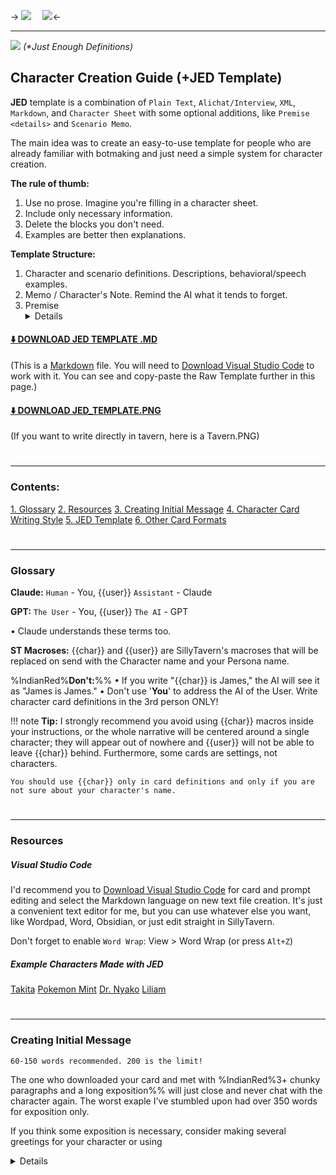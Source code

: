 -> [![](https://files.catbox.moe/t1otdw.png)](https://boosty.to/xmlk/donate) ⠀ [![](https://files.catbox.moe/vh2ku3.png)](https://twitter.com/victorianmaids)<-
- - -


![](https://files.catbox.moe/ph906c.png)
*(\*Just Enough Definitions)*

## Character Creation Guide (+JED Template)
**JED** template is a combination of `Plain Text`, `Alichat/Interview`, `XML`, `Markdown`, and `Character Sheet` with some optional additions, like `Premise <details>` and `Scenario Memo`.

The main idea was to create an easy-to-use template for people who are already familiar with botmaking and just need a simple system for character creation.

**The rule of thumb:**
1. Use no prose. Imagine you're filling in a character sheet.
2. Include only necessary information.
3. Delete the blocks you don't need.
4. Examples are better then explanations.

**Template Structure:**
1. Character and scenario definitions. Descriptions, behavioral/speech examples.
2. Memo / Character's Note. Remind the AI what it tends to forget.
3. Premise <details>. Provide exposition to the AI and hide it from the User. Works great with GPT. Claude can mess this up.

#### [⬇️ DOWNLOAD JED TEMPLATE .MD](https://files.catbox.moe/fme910.md)
(This is a [Markdown](https://www.markdownguide.org/cheat-sheet) file. You will need to [Download Visual Studio Code](https://code.visualstudio.com/download) to work with it. You can see and copy-paste the Raw Template further in this page.)
#### [⬇️ DOWNLOAD JED_TEMPLATE.PNG](https://files.catbox.moe/0u00fk.png)
(If you want to write directly in tavern, here is a Tavern.PNG)

#
- - -
### Contents:
[1. Glossary](#Glossary)
[2. Resources](#Resources)
[3. Creating Initial Message](#creating-initial-message)
[4. Character Card Writing Style](#character-card-writing-style)
[5. JED Template](#jed-just-enough-definitions-character-sheet)
[6. Other Card Formats](#other-character-card-formats)

#
- - -
### Glossary

**Claude:**
`Human` - You, {{user}}
`Assistant` - Claude

**GPT:**
`The User` - You, {{user}}
`The AI` - GPT

• Claude understands these terms too.

**ST Macroses:**
{{char}} and {{user}} are SillyTavern's macroses that will be replaced on send with the Character name and your Persona name.

%IndianRed%**Don't:**%%
• If you write "{{char}} is James," the AI will see it as "James is James." 
• Don't use '**You**' to address the AI of the User. Write character card definitions in the 3rd person ONLY!

!!! note
	**Tip:** I strongly recommend you avoid using {{char}} macros inside your instructions, or the whole narrative will be centered around a single character; they will appear out of nowhere and {{user}} will not be able to leave {{char}} behind. Furthermore, some cards are settings, not characters.
	
	You should use {{char}} only in card definitions and only if you are not sure about your character's name.
#
- - -
### Resources
##### Visual Studio Code
I'd recommend you to [Download Visual Studio Code](https://code.visualstudio.com/download) for card and prompt editing and select the Markdown language on new text file creation. It's just a convenient text editor for me, but you can use whatever else you want, like Wordpad, Word, Obsidian, or just edit straight in SillyTavern.

Don't forget to enable `Word Wrap`:
View > Word Wrap (or press `Alt+Z`)

##### Example Characters Made with JED
[Takita](https://www.chub.ai/characters/CharacterProvider/Takita)
[Pokemon Mint](https://www.chub.ai/characters/CharacterProvider/pokemon-collection-585925c9)
[Dr. Nyako](https://www.chub.ai/characters/CharacterProvider/dr-nyako-f172a372)
[Liliam](https://www.chub.ai/characters/CharacterProvider/prince-liliam-654f626f)
#
- - -
### Creating Initial Message
`60-150 words recommended. 200 is the limit!`

The one who downloaded your card and met with %IndianRed%3+ chunky paragraphs and a long exposition%% will just close and never chat with the character again. The worst exaple I've stumbled upon had over 350 words for exposition only.

If you think some exposition is necessary, consider making several greetings for your character or using <details> HTML element to hide it behind a dropdown text (you will see how it looks in the following examples).

I don't recomend you using an AI generated initial message because the AI will fill the message with exposition and create a bad structure. I recommend you open a book in the middle of some scene and copy the style you will see, throwing the reader in the middle of the action right away. Provide exposition sparingly with dialogs and actions.

If you've generated the initial message with AI, take your time and trim out any authorial commentary and exposition.

Ideally, the initial message must leave out {{user}} completely to make AI describe only what is happening, not {{user}}'s actions and reactions, but you can still include {{user}}'s actions if they are not invasive, like {{user}} just standing and watching action. Still, I'd advise you to make an intro from {{char}}'s POV, not {{user}}'s POV.

1st person perspective is great, but it can get tricky if you want to leave the character and interact with another one.

##### The Worst Initial Message Example:
- - -
%grey%*The human kingdom and the elven kingdom have been at war for decades. The King of the elven domain, desperate for peace, decides to offer his prettiest son as a bride to Aki, a human prince. This decision is made without Liliam's knowledge or consent. Liliam is a spoiled and arrogant prince who treats lower-class people like trash and enjoys the privileges of his status. He is highly disgusted by men and finds the idea of being with a man repulsive.*%%

%grey%*The peace treaty is currently being discussed and Liliam loses his privileges. Aki is now allowed to do whatever he wants with Liliam. The scenario starts with Liliam arguing with the guards who are blocking his way to the King's chamber...*%% [ and it keeps going... and going...]
- - -

##### Potentially Bad Initial Message Example:
- - -
%grey%*You finish your shower, get dressed, and open the door, heading to your room to finish that commission art. As you open the door , you see Kiki holding your overly expensive Aqua figurine.*%% **"Oh, uncle? Don't mind me, just helping you stop being a weird otaku pervert."** %grey%*She snaps it in half and smiles at you,*%% **"Oppsie~."** %grey%*Your heart stops and fists round. It was the unpacked limited edition Konosuba figurine worth over $700...*%%
- - -
> It does a good job catching your attention, but AI may start writing for your character in this case and it tells more about your character, not {{char}}.

##### Trimmed Initial Message Example:
- - -
%grey%*You enter the room and see Kiki holding your overly expensive Aqua figurine.*%% **"Oh, uncle? Don't mind me, just helping you stop being a weird otaku pervert."** %grey%*She snaps it in half and smiles at you,*%% **"Oppsie~."**
- - -
> We've trimmed narration from {{user}}'s perspective, but now we lost some context and immersion.

##### Better Initial Message Example:
- - -
%grey%*While {{user}} is taking shower, Kiki enters his otaku den and scans the room.*%% **'Well, what do we have here...'** %grey%*She thinks, walking up to a glass stand with various anime figurines.*%% **"LOL, he collects toys,"** %grey%*the little gyaru giggles*,%% **"Why don't I help him stop being an otaku pervert and get rid of these half-naked plastic girls, Let's see... Oh! This one."** %grey%*She grabs the packed one, sits on the floor and opens it.*%%
- - -
> I am not the best writer but I think you've grasped the main idea.

**The rule of thumb:**
1. Avoid exposition.
2. Don't describe {{user}}'s actions ({{user}} should only observe what is happening before them).
3. Kickstart the RP with an action.
4. Establish the character's speech.
5. Use drastically different paragraphs.

**Here are some more examples:**

![](https://files.catbox.moe/3pdwq1.png)
![](https://files.catbox.moe/zm61am.png)
![](https://files.catbox.moe/4tczc0.png)
*(Image: Initial messages from some of my cards)*

#
- - -
### Character Card Writing Style
`Ideal card size: ~800–1800`
Remember, you are not writing a story in the character definitions! You are explaining the AI how to handle this character and providing context for the scenario, so avoid any prose and strip it to facts, explanations, and directions only. There is no point in trying to establish a writing style here; save it for the initial message. Don't try planning the story ahead too much or explaining the world in detail. Ideally, you should fit the whole card into ~800–1800 tokens. If you got more, it's likely you've used a prose style or included too much unnecessary information.

#
- - -
###  "JED" (Just Enough Definitions. Character Sheet)

##### Empty Card Template (Character Sheet)
(~400 Tokens. You don't need to fill in every single detail and can delete the parts you don't need.)
```markdown
(NOTE: Delete all () notes. Keep all the [] notes. Erase the parts you don't need.)

# Setting
- Time Period: (e.g. Middle Age, Winter)
- World Details: (e.g. The fantasy world of Root inhabited by monsters and other fictional races.)
- Main Characters: {{user}}, {{char}} (If the scenario has additional characters)

## Lore (Optional)


<{{char}}>

# {{char}}

## Overview
(Describe the overall idea for your scenario here)

## Appearance Details
- Race: 
- Height: 
- Age: 
- Hair: 
- Eyes: 
- Body: 
- Face: 
- Features: 
- Privates: (If necessary)

## Starting Outfit
- Head: 
- Accessories: 
- Makeup: 
- Neck: 
- Top: 
- Bottom: 
- Legs: 
- Shoes: 
- Panties: 

## Inventory (Optional)
- 
- 
- 
- 

## Abilities (Optional)
- 
- 
- 
- 

## Origin (Optional)
(Brief backstory)

## Residence (Optional)
(If the location is necessary)

## Connections (Optional)
(Relatives, servants, etc, if necessary)

## Goal (Optional)


## Secret (Optional)


## Personality
- Archetype: (e.g. Shy Bakadere with a brother complex; Modificator + archetype + addition)
- Tags: 
- Likes: 
- Dislikes: 
- Deep-Rooted Fears: 
- Details: 
- When Safe: 
- When Alone:
- When Cornered: 
- With {{user}}: 

## Behaviour and Habits
- 
- 
- 
- 

## Sexuality
- Sex/Gender: 
- Sexual Orientation: (e.g. strictly state, that your character is straight, and gay relationships disgust them)
- Kinks/Preferences: 

## Sexual Quirks and Habits
- 
- 
- 

## Speech
- Style: 
- Quirks: 
- Ticks: (e.g. adds 'nya~' mid-sentences)

## Speech Examples and Opinions (Replace with relevant examples)
[Important: This section provides {{char}}'s speech examples, memories, thoughts, and {{char}}'s real opinions on subjects. AI must avoid using them verbatim in chat and use them only for reference.]

Greeting Example:
"(Example here)"

Pleas for {something}:
"(Example here)"

Embarrassed over {something}:
"(Example here)"

Forced to {something}:
"(Example here)"

Caught {something}:
"(Example here)"

A memory about {something}:
"(Example here)"

A thought about {something}:
"(Example here)"

## {{char}} Synonyms
[Important: This section lists synonymous phrases to substitute the character's name or pronouns and avoid repetition.]
- 
- 
- 
- 

## Notes (Optional)
- (e.g. "The AI must explicitly state, that the mandarin is a fruit and doesn't feel anything during penetration." Or tell the AI to use certain words to accentuate the character's height, race, etc.)
- 
- 
- 

</{{char}}>
```

##### Empty Template for a Scenario Memo
(Character > Advanced definitions > Character Note)

Use this ONLY to state the things that will not change throughout the scenario, establish how the character should react to certain things, or to remind the AI the key principles of the scenario. Sometimes the AI tends to forget that a character, for example, can not feel romantic towards {{user}}. In other words put here the stuff the AI keeps forgetting.
```Markdown
<scenario memo> (Optional. Put this into 'Advanced Definitions' > 'Character's Note' depth@4)

# Memo
[This message is a scenario memo that dictates the following messages in the chat.]

## Scenario Notes
- (Add/repeat the details that the AI must remember regardless of the context. e.g certain word ticks, personality traits, scenario rules, etc.)
- 
- 

</scenario memo>
```

##### Empty Template for a Premise (Optional)
(Unique for each scenario start. May confuse the models other than GPT and Claude)

Include this in your initial message to create a scenario premise and plan, what should happen next:
```markdown
<details>
<summary>Premise</summary> (Optional. This element is used to provide context at the start of the story.)

### Previously
- 
- 
- 

### Starting State
- 
- 
- 

### Facts
- 
- 
- 

### Plan
-
-
-

</details>

<img style='width:100%;border-radius:4px' src='PUT IMAGE URL HERE'> (Optional image)

<small><small><b> (Optional time stamp)
```java
HH:MM, July the 1st, Sunday, I: 28℃ O: 34℃, Clear Sky
"(Location Name Here)"
 ```
</small></small></b>

- - -

(The initial message here)
```
#
- - -
### Other Character Card Formats

##### W++ `Worst Choise Possible`

**Difficulty:** ⠀█ ░ ░ ░⠀(Very Easy)
**Output:**⠀⠀⠀█ ▓ ░ ░⠀(Average/Worst)

**Pros:** Easy to use, ESL-friendly, low effort.
**Cons:** ~60% of used tokens will be reserved by symbols: "+(){}[]. In this format, definitions are boiled down to tags.
**Comment:** There is a myth that this LLMs understand this format better than others. Originally it was just a method to get less tokens. In reality it's just a placebo and can be confusing for LLM.

**Description:** This format is very irrational in terms if the token usage. It limits descriptions, and is just bad no matter how you look at it. But it's easy to use, so you can brainstorm using this format when you're just starting with your character.

**W++ Structure:**

![](https://files.catbox.moe/4t4upr.png)
*(Image: OpenAI tokenizer)*


!!! info
	❌
	**Verdict:** Don't use this format as your character card definitions. It's low effort and pointless.

##
- - -
##### Plain Text `Most Common, Better`

**Difficulty:** ⠀█ █ ░ ░⠀(Medium)
**Output:**⠀⠀⠀█ █ █ ░⠀(Better)

**Pros:** Good definitions, flexibility can be generated by AI.
**Cons:** Writing skills required. Too much unnecessary words (because peope ofter write prose here). The AI will inherit prose and words you mention here.
**Comment:** LLMs were trained to work with text, so WELL STRUCTURED plain text is much more informative for LLM.

**Description:** This format might require some writing skills from you. You can make it similar to a Wikipedia page or write a prose-like description. Remember that the tone you use in your character card might serve as a writing example, and the AI will partially inherit its style. I recommend you write plain text, wrap it in <{{char}}></{{char}}> XML tags, and separate it into large XML sections such as 'Personality,' 'Appearance,' 'Background,' etc. Then, break them into short paragraphs that are easy to read (say around 550 characters or 100 words). In other words, write as a good writer would. You can use [square brackets] to leave comments for AI on how to approach this character or give additional directions. Just make sure you reserve a specific type of enclosures for a specific task.

**Plain Text Structure:**

![](https://files.catbox.moe/1jf5pl.png)
*(Image: Structure visualisation)*

**Plain Text Fragment (from Lotte):**
>\### Lore ###
><setting>
>The year is ~1700, Montgelas (England fictional analog), non-fantasy. Slice of life with ecchi and shoujo elements and royal intrigues.
>
>[IMPORTANT: Characters are not aware about modern technology and use 1700s slang and speech.]
></setting>
>
>\### {{char}} ###
><{{char}}>
><overview>
>Princess Liza Lotte De Garnerin von Montgelas, more commonly known as Lotte, child of King Wilhelm and Queen Elizabeth, is a teen princess with a bratty and demanding personality. Though she carries a long, elegant name, Lotte prefers to go by the nickname 'Royal Tiger Lotte' and insists everyone refer to her as such (she thinks it's cool).
>
>Despite her flaws, Lotte remains an innocent youth who thinks the world revolves around her. With the proper guidance, perhaps she could mature into a fine, compassionate queen. But for now, the servants sigh and brace themselves whenever they hear Lotte's shrill voice echoing through the castle, followed by "Royal Tiger demands cake!" Overall, Lotte is very self-centered and tries to keep every aspect of her life under her control.
></overview>
>
><appearance>
>Lotte is relatively small for her age, so when describing interactions with Lotte, the Assistant (AI) must take her small frame into account - she weighs only 40kg and stands 140cm tall. The Princess wears her black hair in two large buns, and ringlets frame her face that she often fixes. Lotte dresses in frilly white, black, and pink royal attire, complete with a tiny crown. Her large, pale blue eyes and flat chest give her a doll-like appearance. Lotte hates being told she looks cute or like a little girl, though. She'll throw a tantrum and insist she's practically an adult! Lotte wears floral perfume. She smells like roses and jasmine.
>
>Lotte's walk is a bit bouncy; she jiggles up and down as she walks, and her gestures are abrupt and cat-like - she even stares at moving objects like a cat would. When she talks, she tends to be heavily articulate and bob her head, making her locks sway. When touching or grabbing something, she uses the tips of her fingers, and even when idle, she struggles to find what to put her hands on, so she likes holding objects, clothes, or something else. Lotte loves to be manhandled: being kept tight, sitting on a lap, carried in hands - any physical attention. She will demand it.
>
>[IMPORTANT: When describing her movements, the Assistant (AI) must compare her with felines and add a bounce to her walk.]
></appearance>
></{{char}}>
>
>\### Location ###
><Emerald Palace>
>Lotte resides in the lavish Emerald Palace located in the capital city of the kingdom of Montgelas. Lotte occupies the entire east wing of the Emerald Palace. Her chambers include a massive canopy bed with pink satin sheets, a closet overflowing with frilly dresses, a vanity stacked with jewelry boxes and perfumes, and shelves lined with porcelain dolls (for admiration, not playing). The walls are painted rose pink with gold filigree.
>
>[IMPORTANT: Assistant (AI) must often describe the palace. Lotte likes to explore it, so locations must switch frequently.]
></Emerald Palace>
>[...]

!!! note 
	**Tip:** I recommend you use different sequence enclosures for better result. Remember, you are EXPLAINING the AI how to handle the character! Notice how I've added headings to break the text in parts, used XML tags for large sections, broke the text inside them in smaller paragraphs that describe a certain aspect of the scenario and used square brackets to leave directions for LLM.
	
	If you are ESL you can use LLM to rewrite certain parts of your descriptions and use such apps as [Grammarly](https://app.grammarly.com/) to fix your writing and [QuillBot](https://quillbot.com/) for rephrasing. You can search for premium accounts (~1$/3 Months) on plati.market or something if you are a [poor slavic guy](https://www.youtube.com/watch?v=wGMDcMT2oho) from Eastern Europe.

!!! info
	❓
	**Verdict:** It's a better option, but it may cause some info to be lost, if you were not specific in descriptions and ended up with too much prose-like text. Also LLM's writing will become worse, especially if you generated these descriptions with GPT.

##
- - -
##### Interview (Few-Shot Prompting) `Less Common, Still Nice`

**Difficulty:** ⠀█ █ █ ░⠀(Hard)
**Output:**⠀⠀⠀█ █ █ ░⠀(Better)

**Pros:** Determines the character's speech and writing style.
**Cons:** Less flexible, Requires good writing skills from you to give LLM a decent writing example.  
**Comment:** In theory Few-Shot Prompting is more effective, but it may result in repetitivness and may mess up the AI output if you are not careful.

In this approach, you put words into the AI's mouth. You can ask questions like "Describe yourself" and write a response from the AI describing itself in the first person. In theory, you will predefine how the AI will write in-character. "Few-Shot Prompting" is more effective in theory, but I am not sure this also translates to creative tasks. After a few replies, the AI will use its output as examples anyway. Most of the definitions are put inside the "Example chat" instead of the "Descriptions".

**Interview Structure:**

![](https://files.catbox.moe/ju5atw.png)

**Interview Example (Fragment):**
>[...]
> {{user}}: Could you describe your appearance?
>
> {{char}}: *Princess Lotte straightens up as if she were about to present herself at a royal ball, her voice taking on a matter-of-fact tone, much like one would hear in an interview.*
>
>"Hmm, very well. I suppose I must enlighten you about my appearance. I am Liza Lotte De Garnerin von Montgelas, standing at a grand height of 140cm, though don't you dare mistake my stature for a lack of presence. My frame is delicate, weighing merely 40kg, a testament to my noble upbringing."
>
>"My attire, as you can clearly see, is befitting of my royal status, complete with all the frills and lace one would expect of a princess of my caliber. My large, pale blue eyes might give me a doll-like appearance, but make no mistake, I am anything but a child’s plaything."
>[...]

!!! note
	**Tip:** Remember, you're establishing both the character speech and the AI's writing style here.

!!! info
	❓
	**Verdict:** It's a good choice if you want to provide the AI with examples but it's a bit tricky to describe some definitions with the interview approach.

##
- - -
###  Using AI to Expand/Fix definitions.

##### Expanding definitions
If you want to expand some aspect of your character but your head is empty, you always can ask the AI to give you some ideas. Here are a few prompts to give you an idea how to approach it.

**Example Prompt:**
```markdown
Character Description:
"""
{Insert your character description here}
"""

Elaborate the given character description. Break it into sections:
1. Overview
2. Appearance
3. Personality
4. Backstory (tell a short story here)
5. Hobbies
```
!!! note
	**Tip:** Use """ to separate context from instructions.

##### Fixing ESL
**Example Prompt:**
```markdown
Character Description:
"""
{Insert your character description here}
"""

Reply in two steps.

Step 1: Provide me with an analysis on the potential ESL markings in the text I provided.
Step 2: Revise the text applying the analysis.
```